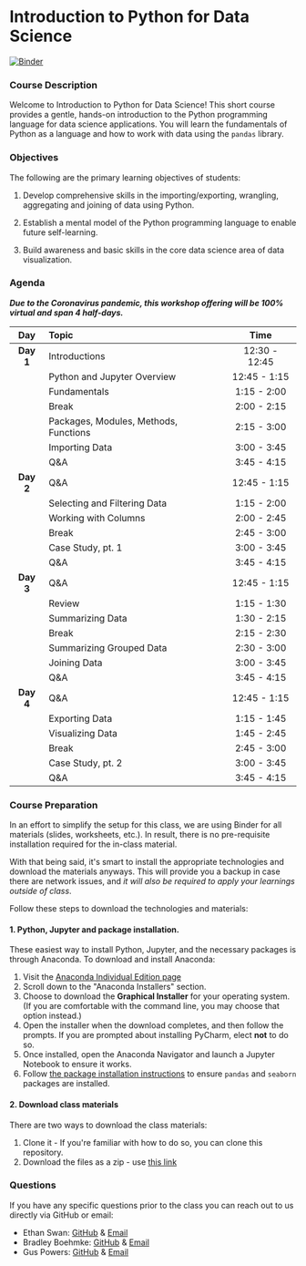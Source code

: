 # Introduction to Python for Data Science
[![Binder](https://mybinder.org/badge_logo.svg)](https://mybinder.org/v2/gh/uc-python/intro-python-datasci/master?urlpath=lab)

### Course Description

Welcome to Introduction to Python for Data Science! This short course provides a gentle, hands-on introduction to the Python programming language for data science applications. You will learn the fundamentals of Python as a language and how to work with data using the `pandas` library.

### Objectives

The following are the primary learning objectives of students:

1. Develop comprehensive skills in the importing/exporting, wrangling, aggregating and joining of data using Python.

2. Establish a mental model of the Python programming language to enable future self-learning.

3. Build awareness and basic skills in the core data science area of data visualization.

### Agenda

***Due to the Coronavirus pandemic, this workshop offering will be 100% virtual and span 4 half-days.***

| Day       | Topic                                                                          |     Time      |
| :--------:| :----------------------------------------------------------------------------- | :-----------: |
| __Day 1__ | Introductions                                                                  | 12:30 - 12:45 |
|           | Python and Jupyter Overview                                                    | 12:45 - 1:15  |
|           | Fundamentals                                                                   |  1:15 - 2:00  |
|           | Break                                                                          |  2:00 - 2:15  |
|           | Packages, Modules, Methods, Functions                                          |  2:15 - 3:00  |
|           | Importing Data                                                                 |  3:00 - 3:45  |
|           | Q\&A                                                                           |  3:45 - 4:15  |
| __Day 2__ | Q\&A                                                                           | 12:45 - 1:15  |
|           | Selecting and Filtering Data                                                   |  1:15 - 2:00  |
|           | Working with Columns                                                           |  2:00 - 2:45  |
|           | Break                                                                          |  2:45 - 3:00  |
|           | Case Study, pt. 1                                                              |  3:00 - 3:45  |
|           | Q\&A                                                                           |  3:45 - 4:15  |
| __Day 3__ | Q\&A                                                                           | 12:45 - 1:15  |
|           | Review                                                                         |  1:15 - 1:30  |
|           | Summarizing Data                                                               |  1:30 - 2:15  |
|           | Break                                                                          |  2:15 - 2:30  |
|           | Summarizing Grouped Data                                                       |  2:30 - 3:00  |
|           | Joining Data                                                                   |  3:00 - 3:45  |
|           | Q\&A                                                                           |  3:45 - 4:15  |
| __Day 4__ | Q\&A                                                                           | 12:45 - 1:15  |
|           | Exporting Data                                                                 |  1:15 - 1:45  |
|           | Visualizing Data                                                               |  1:45 - 2:45  |
|           | Break                                                                          |  2:45 - 3:00  |
|           | Case Study, pt. 2                                                              |  3:00 - 3:45  |
|           | Q\&A                                                                           |  3:45 - 4:15  |

### Course Preparation

In an effort to simplify the setup for this class, we are using Binder for all materials (slides, worksheets, etc.). In result, there is no pre-requisite installation required for the in-class material.

With that being said, it's smart to install the appropriate technologies and download the materials anyways. This will provide you a backup in case there are network issues, and *it will also be required to apply your learnings outside of class*.

Follow these steps to download the technologies and materials:

#### 1. Python, Jupyter and package installation.

These easiest way to install Python, Jupyter, and the necessary packages is through Anaconda. To download and install Anaconda:

1. Visit the [Anaconda Individual Edition page](https://www.anaconda.com/products/individual)
2. Scroll down to the "Anaconda Installers" section.
3. Choose to download the **Graphical Installer** for your operating system. (If you are comfortable with the command line, you may choose that option instead.)
4. Open the installer when the download completes, and then follow the prompts. If you are prompted about installing PyCharm, elect **not** to do so.
5. Once installed, open the Anaconda Navigator and launch a Jupyter Notebook to ensure it works.
6. Follow [the package installation instructions](https://docs.anaconda.com/anaconda/navigator/tutorials/manage-packages/#installing-a-package) to ensure `pandas` and `seaborn` packages are installed.

#### 2. Download class materials

There are two ways to download the class materials:

1. Clone it - If you're familiar with how to do so, you can clone this repository.
2. Download the files as a zip - use [this link](https://github.com/uc-python/intro-python-datasci/archive/master.zip)

### Questions

If you have any specific questions prior to the class you can reach out to us directly via GitHub or email:

  * Ethan Swan: [GitHub](https://www.github.com/eswan18) & [Email](mailto:ethanpswan@gmail.com)
  * Bradley Boehmke: [GitHub](https://www.github.com/bradleyboehmke) & [Email](mailto:bradleyboehmke@gmail.com)
  * Gus Powers: [GitHub](https://www.github.com/augustopher) & [Email](mailto:guspowers0@gmail.com)
